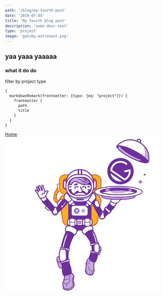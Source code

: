 ```yaml
---
path: '/blog/my-fourth-post'
date: '2019-07-04'
title: 'My fourth blog post'
description: 'some desc text'
type: 'project'
image: 'gatsby-astronaut.png'
---
```


## yaa yaaa yaaaaa

### what it do do

filter by project type

```
{
  markdownRemark(frontmatter: {type: {eq: "project"}}) {
    frontmatter {
      path
      title
    }
  }
}
```

[Home](/)
![some picture](../images/gatsby-astronaut-2.png)
